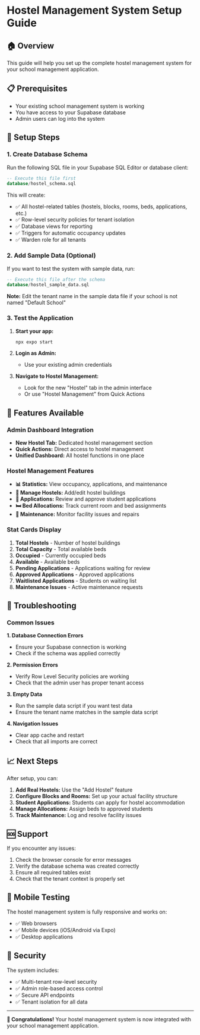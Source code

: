 # Hostel Management System Setup Guide

## 🏠 Overview

This guide will help you set up the complete hostel management system for your school management application.

## 📋 Prerequisites

- Your existing school management system is working
- You have access to your Supabase database
- Admin users can log into the system

## 🚀 Setup Steps

### 1. Create Database Schema

Run the following SQL file in your Supabase SQL Editor or database client:

```sql
-- Execute this file first
database/hostel_schema.sql
```

This will create:
- ✅ All hostel-related tables (hostels, blocks, rooms, beds, applications, etc.)
- ✅ Row-level security policies for tenant isolation
- ✅ Database views for reporting
- ✅ Triggers for automatic occupancy updates
- ✅ Warden role for all tenants

### 2. Add Sample Data (Optional)

If you want to test the system with sample data, run:

```sql
-- Execute this file after the schema
database/hostel_sample_data.sql
```

**Note:** Edit the tenant name in the sample data file if your school is not named "Default School"

### 3. Test the Application

1. **Start your app:**
   ```bash
   npx expo start
   ```

2. **Login as Admin:**
   - Use your existing admin credentials

3. **Navigate to Hostel Management:**
   - Look for the new "Hostel" tab in the admin interface
   - Or use "Hostel Management" from Quick Actions

## 🎯 Features Available

### Admin Dashboard Integration
- **New Hostel Tab:** Dedicated hostel management section
- **Quick Actions:** Direct access to hostel management
- **Unified Dashboard:** All hostel functions in one place

### Hostel Management Features
- **📊 Statistics:** View occupancy, applications, and maintenance
- **🏢 Manage Hostels:** Add/edit hostel buildings
- **📝 Applications:** Review and approve student applications
- **🛏️ Bed Allocations:** Track current room and bed assignments
- **🔧 Maintenance:** Monitor facility issues and repairs

### Stat Cards Display
1. **Total Hostels** - Number of hostel buildings
2. **Total Capacity** - Total available beds
3. **Occupied** - Currently occupied beds
4. **Available** - Available beds
5. **Pending Applications** - Applications waiting for review
6. **Approved Applications** - Approved applications
7. **Waitlisted Applications** - Students on waiting list
8. **Maintenance Issues** - Active maintenance requests

## 🔧 Troubleshooting

### Common Issues

**1. Database Connection Errors**
- Ensure your Supabase connection is working
- Check if the schema was applied correctly

**2. Permission Errors**
- Verify Row Level Security policies are working
- Check that the admin user has proper tenant access

**3. Empty Data**
- Run the sample data script if you want test data
- Ensure the tenant name matches in the sample data script

**4. Navigation Issues**
- Clear app cache and restart
- Check that all imports are correct

## 📈 Next Steps

After setup, you can:

1. **Add Real Hostels:** Use the "Add Hostel" feature
2. **Configure Blocks and Rooms:** Set up your actual facility structure
3. **Student Applications:** Students can apply for hostel accommodation
4. **Manage Allocations:** Assign beds to approved students
5. **Track Maintenance:** Log and resolve facility issues

## 🆘 Support

If you encounter any issues:

1. Check the browser console for error messages
2. Verify the database schema was created correctly
3. Ensure all required tables exist
4. Check that the tenant context is properly set

## 📱 Mobile Testing

The hostel management system is fully responsive and works on:
- ✅ Web browsers
- ✅ Mobile devices (iOS/Android via Expo)
- ✅ Desktop applications

## 🔐 Security

The system includes:
- ✅ Multi-tenant row-level security
- ✅ Admin role-based access control  
- ✅ Secure API endpoints
- ✅ Tenant isolation for all data

---

**🎉 Congratulations!** Your hostel management system is now integrated with your school management application.